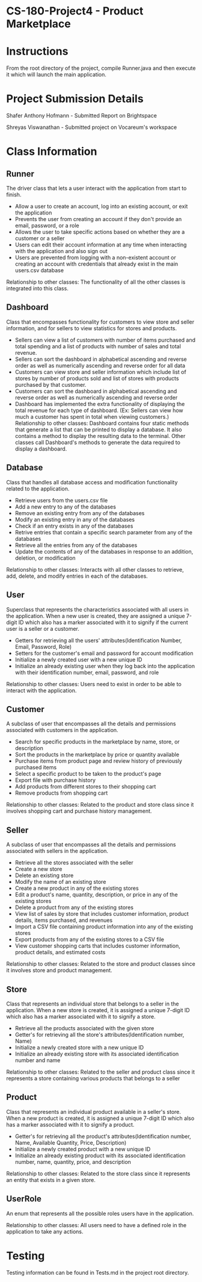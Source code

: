 # CS-180-Project4 - Product Marketplace

# Instructions
From the root directory of the project, compile Runner.java and then execute it which will launch the main application.

# Project Submission Details

Shafer Anthony Hofmann - Submitted Report on Brightspace

Shreyas Viswanathan - Submitted project on Vocareum's workspace

# Class Information

## Runner
The driver class that lets a user interact with the application from start to finish.
- Allow a user to create an account, log into an existing account, or exit the application
- Prevents the user from creating an account if they don't provide an email, password, or a role
- Allows the user to take specific actions based on whether they are a customer or a seller
- Users can edit their account information at any time when interacting with the application and also sign out
- Users are prevented from logging with a non-existent account or creating an account with credentials that already exist in the main users.csv database

Relationship to other classes: The functionality of all the other classes is integrated into this class.

## Dashboard
Class that encompasses functionality for customers to view store and seller information, and for sellers to view statistics for stores and products.
- Sellers can view a list of customers with number of items purchased and total spending and a list of products with number of sales and total revenue.
- Sellers can sort the dashboard in alphabetical ascending and reverse order as well as numerically ascending and reverse order for all data
- Customers can view store and seller information which include list of stores by number of products sold and list of stores with products purchased by that customer.
- Customers can sort the dashboard in alphabetical ascending and reverse order as well as numerically ascending and reverse order
- Dashboard has implemented the extra functionality of displaying the total revenue for each type of dashboard.
(Ex: Sellers can view how much a customer has spent in total when viewing customers.)
Relationship to other classes: Dashboard contains four static methods that generate a list that can be printed to display a database. It also contains a method to display the resulting data to the terminal. Other classes call Dashboard's methods to generate the data required to display a dashboard.

## Database
Class that handles all database access and modification functionality related to the application.
- Retrieve users from the users.csv file
- Add a new entry to any of the databases
- Remove an existing entry from any of the databases
- Modify an existing entry in any of the databases
- Check if an entry exists in any of the databases
- Retrive entries that contain a specific search parameter from any of the databases
- Retrieve all the entries from any of the databases
- Update the contents of any of the databases in response to an addition, deletion, or modification

Relationship to other classes: Interacts with all other classes to retrieve, add, delete, and modify entries in each of the databases.

## User
Superclass that represents the characteristics associated with all users in the application. When a new user is created, they are assigned a unique 7-digit ID which also has a marker associated with it to signify if the current user is a seller or a customer.
- Getters for retrieving all the users' attributes(Identification Number, Email, Password, Role)
- Setters for the customer's email and password for account modification
- Initialize a newly created user with a new unique ID
- Initialize an already existing user when they log back into the application with their identification number, email, password, and role

Relationship to other classes: Users need to exist in order to be able to interact with the application.

## Customer
A subclass of user that encompasses all the details and permissions associated with customers in the application.
- Search for specific products in the marketplace by name, store, or description
- Sort the products in the marketplace by price or quantity available
- Purchase items from product page and review history of previously purchased items
- Select a specific product to be taken to the product's page
- Export file with purchase history
- Add products from different stores to their shopping cart
- Remove products from shopping cart

Relationship to other classes: Related to the product and store class since it involves shopping cart and purchase history management.

## Seller
A subclass of user that encompasses all the details and permissions associated with sellers in the application.
- Retrieve all the stores associated with the seller
- Create a new store
- Delete an existing store
- Modify the name of an existing store
- Create a new product in any of the existing stores
- Edit a product's name, quantity, description, or price in any of the existing stores
- Delete a product from any of the existing stores
- View list of sales by store that includes customer information, product details, items purchased, and revenues
- Import a CSV file containing product information into any of the existing stores
- Export products from any of the existing stores to a CSV file
- View customer shopping carts that includes customer information, product details, and estimated costs

Relationship to other classes: Related to the store and product classes since it involves store and product management.

## Store
Class that represents an individual store that belongs to a seller in the application. When a new store is created, it is assigned a unique 7-digit ID which also has a marker associated with it to signify a store.
- Retrieve all the products associated with the given store
- Getter's for retrieving all the store's attributes(Identification number, Name)
- Initialize a newly created store with a new unique ID
- Initialize an already existing store with its associated identification number and name

Relationship to other classes: Related to the seller and product class since it represents a store containing various products that belongs to a seller 

## Product
Class that represents an individual product available in a seller's store. When a new product is created, it is assigned a unique 7-digit ID which also has a marker associated with it to signify a product.
- Getter's for retrieving all the product's attributes(Identification number, Name, Available Quantity, Price, Description)
- Initialize a newly created product with a new unique ID
- Initialize an already existing product with its associated identification number, name, quantity, price, and description

Relationship to other classes: Related to the store class since it represents an entity that exists in a given store.

## UserRole
An enum that represents all the possible roles users have in the application.

Relationship to other classes: All users need to have a defined role in the application to take any actions.

# Testing

Testing information can be found in Tests.md in the project root directory.